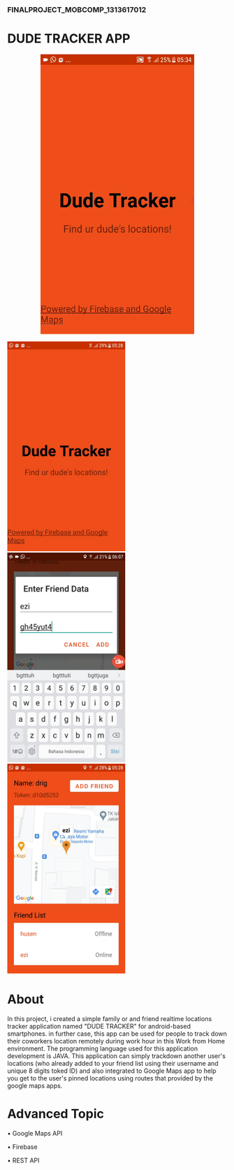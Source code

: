 ### FINALPROJECT_MOBCOMP_1313617012

# DUDE TRACKER APP

  <p align="center">
  <img src="https://github.com/AldrichRNLD/FINALPROJECT_MOBCOMP_1313617012/blob/master/UI%20Photos/dudetracker.gif" />
</p>
  
   <img src="https://github.com/AldrichRNLD/FINALPROJECT_MOBCOMP_1313617012/blob/master/UI%20Photos/homescreen.JPG" width="270">        <img src="https://github.com/AldrichRNLD/FINALPROJECT_MOBCOMP_1313617012/blob/master/UI%20Photos/addfriend.JPG" width="270"> <img src="https://github.com/AldrichRNLD/FINALPROJECT_MOBCOMP_1313617012/blob/master/UI%20Photos/mainscreen.JPG" width="270">
  


# About

In this project, i created a simple family or and friend realtime locations tracker application named "DUDE TRACKER" for android-based smartphones. in further case, this app can be used for people to track down their coworkers location remotely during work hour in this Work from Home environment. The programming language used for this application development is JAVA. This application can simply trackdown another user's locations (who already added to your friend list using their username and unique 8 digits toked ID) and also integrated to Google Maps app to help you get to the user's pinned locations using routes that provided by the google maps apps.



# Advanced Topic

• Google Maps API 

• Firebase

• REST API
